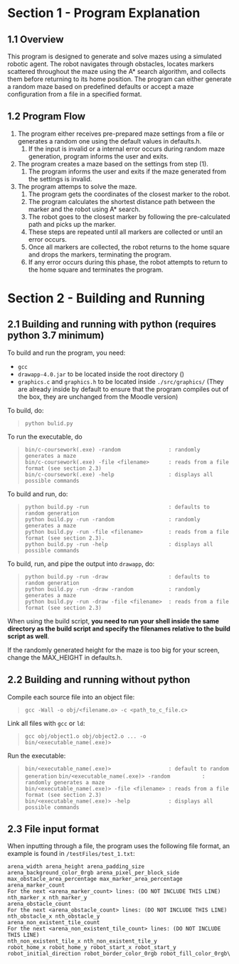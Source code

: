 # Section 1 - Program Explanation

## 1.1 Overview

This program is designed to generate and solve mazes using a simulated robotic agent. The robot navigates through obstacles, locates markers scattered throughout the maze using the A* search algorithm, and collects them before returning to its home position. The program can either generate a random maze based on predefined defaults or accept a maze configuration from a file in a specified format. 

## 1.2 Program Flow

1. The program either receives pre-prepared maze settings from a file or generates a random one using the default values in defaults.h.
    1. If the input is invalid or a internal error occurs during random maze generation, program informs the user and exits.
2. The program creates a maze based on the settings from step (1).
    1. The program informs the user and exits if the maze generated from the settings is invalid.
3. The program attemps to solve the maze.
    1. The program gets the coordinates of the closest marker to the robot.
    2. The program calculates the shortest distance path between the marker and the robot using A* search.
    3. The robot goes to the closest marker by following the pre-calculated path and picks up the marker.
    4. These steps are repeated until all markers are collected or until an error occurs.
    5. Once all markers are collected, the robot returns to the home square and drops the markers, terminating the program.
    6. If any error occurs during this phase, the robot attempts to return to the home square and terminates the program.

# Section 2 - Building and Running

## 2.1 Building and running with python (requires python 3.7 minimum)

To build and run the program, you need:
- ```gcc``` 
- ```drawapp-4.0.jar``` to be located inside the root directory ()
- ```graphics.c``` and ```graphics.h``` to be located inside ```./src/graphics/``` (They are already inside by default to ensure that the program compiles out of the box, they are unchanged from the Moodle version)

To build, do:

> ```python bulid.py```  

To run the executable, do

> ```bin/c-coursework(.exe) -random               : randomly generates a maze```  
> ```bin/c-coursework(.exe) -file <filename>      : reads from a file format (see section 2.3)```  
> ```bin/c-coursework(.exe) -help                 : displays all possible commands```  

To build and run, do:

> ```python build.py -run                         : defaults to random generation```  
> ```python build.py -run -random                 : randomly generates a maze```  
> ```python build.py -run -file <filename>        : reads from a file format (see section 2.3).```  
> ```python build.py -run -help                   : displays all possible commands```  

To build, run, and pipe the output into ```drawapp```, do:

> ```python build.py -run -draw                   : defaults to random generation```  
> ```python build.py -run -draw -random           : randomly generates a maze```  
> ```python build.py -run -draw -file <filename>  : reads from a file format (see section 2.3)```  

When using the build script, **you need to run your shell inside the same directory as the build script and specify the filenames relative to the build script as well**.

If the randomly generated height for the maze is too big for your screen, change the MAX_HEIGHT in defaults.h.

## 2.2 Building and running without python

Compile each source file into an object file:

> ```gcc -Wall -o obj/<filename.o> -c <path_to_c_file.c>```

Link all files with ```gcc``` or ```ld```:

> ```gcc obj/object1.o obj/object2.o ... -o bin/<executable_name(.exe)>```

Run the executable:

> ```bin/<executable_name(.exe)>                  : default to random generation``` 
> ```bin/<executable_name(.exe)> -random          : randomly generates a maze```  
> ```bin/<executable_name(.exe)> -file <filename> : reads from a file format (see section 2.3)```  
> ```bin/<executable_name(.exe)> -help            : displays all possible commands```  

## 2.3 File input format

When inputting through a file, the program uses the following file format, an example is found in ```/testFiles/test_1.txt```:

```
arena_width arena_height arena_padding_size arena_background_color_0rgb arena_pixel_per_block_side max_obstacle_area_percentage max_marker_area_percentage
arena_marker_count
For the next <arena_marker_count> lines: (DO NOT INCLUDE THIS LINE)
nth_marker_x nth_marker_y
arena_obstacle_count
For the next <arena_obstacle_count> lines: (DO NOT INCLUDE THIS LINE)
nth_obstacle_x nth_obstacle_y
arena_non_existent_tile_count
For the next <arena_non_existent_tile_count> lines: (DO NOT INCLUDE THIS LINE)
nth_non_existent_tile_x nth_non_existent_tile_y
robot_home_x robot_home_y robot_start_x robot_start_y robot_initial_direction robot_border_color_0rgb robot_fill_color_0rgb\
```  
